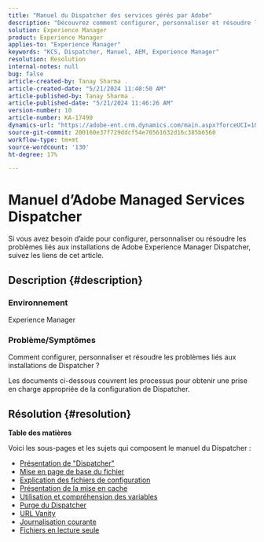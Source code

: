 ```yaml
---
title: "Manuel du Dispatcher des services gérés par Adobe"
description: "Découvrez comment configurer, personnaliser et résoudre les problèmes liés aux installations AEM dispatcher. Suivez les liens mentionnés."
solution: Experience Manager
product: Experience Manager
applies-to: "Experience Manager"
keywords: "KCS, Dispatcher, Manuel, AEM, Experience Manager"
resolution: Resolution
internal-notes: null
bug: false
article-created-by: Tanay Sharma .
article-created-date: "5/21/2024 11:40:50 AM"
article-published-by: Tanay Sharma .
article-published-date: "5/21/2024 11:46:26 AM"
version-number: 10
article-number: KA-17490
dynamics-url: "https://adobe-ent.crm.dynamics.com/main.aspx?forceUCI=1&pagetype=entityrecord&etn=knowledgearticle&id=51742df6-6617-ef11-9f8a-6045bd006b25"
source-git-commit: 200160e37f729ddcf54e70561632d16c385b6560
workflow-type: tm+mt
source-wordcount: '130'
ht-degree: 17%

---
```


# Manuel d’Adobe Managed Services Dispatcher


Si vous avez besoin d’aide pour configurer, personnaliser ou résoudre les problèmes liés aux installations de Adobe Experience Manager Dispatcher, suivez les liens de cet article.

## Description {#description}


### <b>Environnement</b>

Experience Manager

### <b>Problème/Symptômes</b>

Comment configurer, personnaliser et résoudre les problèmes liés aux installations de Dispatcher ?

Les documents ci-dessous couvrent les processus pour obtenir une prise en charge appropriée de la configuration de Dispatcher.


## Résolution {#resolution}


<b>Table des matières</b>

Voici les sous-pages et les sujets qui composent le manuel du Dispatcher :

- [Présentation de &quot;Dispatcher&quot;](https://experienceleague.adobe.com/en/docs/experience-cloud-kcs/kbarticles/ka-17911)
- [Mise en page de base du fichier](https://experienceleague.adobe.com/en/docs/experience-cloud-kcs/kbarticles/ka-17502)
- [Explication des fichiers de configuration](https://experienceleague.adobe.com/en/docs/experience-cloud-kcs/kbarticles/ka-17477)
- [Présentation de la mise en cache](https://experienceleague.adobe.com/en/docs/experience-manager-learn/ams/dispatcher/understanding-cache)
- [Utilisation et compréhension des variables](https://experienceleague.adobe.com/en/docs/experience-cloud-kcs/kbarticles/ka-17487)
- [Purge du Dispatcher](https://experienceleague.adobe.com/en/docs/experience-cloud-kcs/kbarticles/ka-17493)
- [URL Vanity](https://experienceleague.adobe.com/en/docs/experience-cloud-kcs/kbarticles/ka-17463)
- [Journalisation courante](https://experienceleague.adobe.com/en/docs/experience-cloud-kcs/kbarticles/ka-17914)
- [Fichiers en lecture seule](https://experienceleague.adobe.com/en/docs/experience-cloud-kcs/kbarticles/ka-17483)

